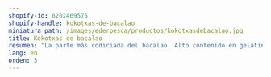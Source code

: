 ```yaml
---
shopify-id: 6202469575
shopify-handle: kokotxas-de-bacalao
miniatura_path: /images/ederpesca/productos/kokotxasdebacalao.jpg
title: Kokotxas de bacalao
resumen: "La parte más codiciada del bacalao. Alto contenido en gelatina. Envasado:bandeja de 1 kg aprox."
lang: en
orden: 3
---
```

